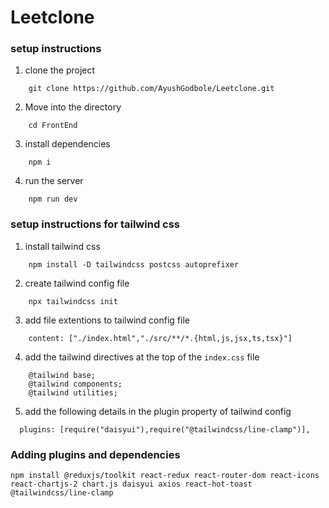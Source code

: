 # Leetclone

### setup instructions

1. clone the project

```
    git clone https://github.com/AyushGodbole/Leetclone.git

```
2. Move into the directory

```
    cd FrontEnd

```

3. install dependencies
```
    npm i

```

4. run the server
```
    npm run dev

```

### setup instructions for tailwind css

1. install tailwind css
```
    npm install -D tailwindcss postcss autoprefixer

```

2. create tailwind config file
```
    npx tailwindcss init

```

3. add file extentions to tailwind config file
```
    content: ["./index.html","./src/**/*.{html,js,jsx,ts,tsx}"]

```

4. add the tailwind directives at the top of the `index.css` file
```
    @tailwind base;
    @tailwind components;
    @tailwind utilities;

```
5. add the following details in the plugin property of tailwind config
```
  plugins: [require("daisyui"),require("@tailwindcss/line-clamp")],

```

### Adding plugins and dependencies
```
npm install @reduxjs/toolkit react-redux react-router-dom react-icons react-chartjs-2 chart.js daisyui axios react-hot-toast @tailwindcss/line-clamp

```